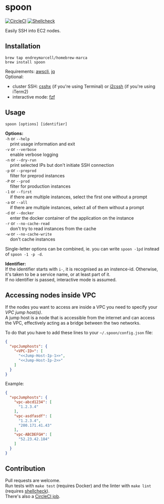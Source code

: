 # spoon

[![CircleCI](https://circleci.com/gh/endreymarcell/spoon.svg?style=svg)](https://circleci.com/gh/endreymarcell/spoon)
[![Shellcheck](https://img.shields.io/badge/code%20style-shellcheck-lightgrey.svg)](https://github.com/koalaman/shellcheck)

Easily SSH into EC2 nodes.

## Installation

```
brew tap endreymarcell/homebrew-marca
brew install spoon
```
Requirements: [awscli](https://aws.amazon.com/cli/), [jq](https://stedolan.github.io/jq/)  
Optional:  
* cluster SSH: [csshx](https://github.com/brockgr/csshx) (if you're using Terminal) or [i2cssh](https://github.com/wouterdebie/i2cssh) (if you're using iTerm2)  
* interactive mode: [fzf](https://github.com/junegunn/fzf)  

## Usage

`spoon [options] [identifier]`

__Options:__  
`-h` or `--help`  
&nbsp;&nbsp;&nbsp;&nbsp;print usage information and exit  
`-v` or `--verbose`  
&nbsp;&nbsp;&nbsp;&nbsp;enable verbose logging  
`-n` or `--dry-run`  
&nbsp;&nbsp;&nbsp;&nbsp;print selected IPs but don't initiate SSH connection  
`-p` or `--preprod`  
&nbsp;&nbsp;&nbsp;&nbsp;filter for preprod instances  
`-P` or `--prod`  
&nbsp;&nbsp;&nbsp;&nbsp;filter for production instances  
`-1` or `--first`  
&nbsp;&nbsp;&nbsp;&nbsp;if there are multiple instances, select the first one without a prompt  
`-a` or `--all`  
&nbsp;&nbsp;&nbsp;&nbsp;if there are multiple instances, select all of them without a prompt  
`-d` or `--docker`  
&nbsp;&nbsp;&nbsp;&nbsp;enter the docker container of the application on the instance  
`-r` or `--no-cache-read`  
&nbsp;&nbsp;&nbsp;&nbsp;don't try to read instances from the cache  
`-w` or `--no-cache-write`  
&nbsp;&nbsp;&nbsp;&nbsp;don't cache instances  

Single-letter options can be combined, ie. you can write `spoon -1pd` instead of `spoon -1 -p -d`.  

__Identifier:__  
If the identifier starts with `i-`, it is recognised as an instence-id. Otherwise, it's taken to be a service name, or at least part of it.  
If no identifier is passed, interactive mode is assumed.  

## Accessing nodes inside VPC

If the nodes you want to access are inside a VPC you need to specify your _VPC jump host(s)_.  
A jump host is a node that is accessible from the internet and can access the VPC,
effectively acting as a bridge between the two networks.

To do that you have to add these lines to your `~/.spoon/config.json` file:
```json
{
  "vpcJumphosts": {
    "<VPC-ID>": [
      "<<Jump-Host-Ip-1>>",
      "<<Jump-Host-Ip-2>>"
    ]
  }
}
```

Example:
```json
{
  "vpcJumphosts": {
    "vpc-abcd1234": [
      "1.2.3.4"
    ],
    "vpc-asdfasdf": [
      "1.2.3.4",
      "200.171.41.43"
    ],
    "vpc-ABCDEFGH": [
      "52.23.42.184"
    ]
  }
}
```

## Contribution
Pull requests are welcome.  
Run tests with `make test` (requires Docker) and the linter with `make lint` (requires [shellcheck](https://github.com/koalaman/shellcheck)).  
There's also a [CircleCI job](https://circleci.com/gh/endreymarcell/spoon).
